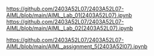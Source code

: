 https://github.com/2403A52L07/2403A52L07-AIML/blob/main/AIML_Lab_01(2403A52L07).ipynb
https://github.com/2403A52L07/2403A52L07-AIML/blob/main/AIML_Lab_02(2403A52L07).ipynb




https://github.com/2403A52L07/2403A52L07-AIML/blob/main/AIML_assignment_5(2403A52l07).ipynb
